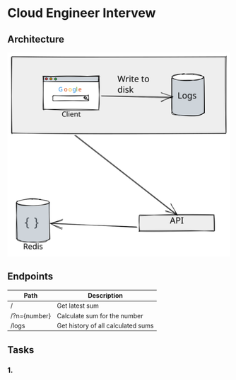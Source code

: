 # Cloud Engineer Intervew

## Architecture

![Architecture Diagram](/images/architecture.svg)

## Endpoints

| Path | Description |
| ---- | ----------- |
| /    | Get latest sum | 
| /?n={number} | Calculate sum for the number |
| /logs | Get history of all calculated sums |

## Tasks

### 1. 
